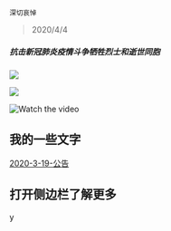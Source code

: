 `深切哀悼`
> 2020/4/4
##### 抗击新冠肺炎疫情斗争牺牲烈士和逝世同胞
![](https://ss1.bdstatic.com/70cFuXSh_Q1YnxGkpoWK1HF6hhy/it/u=2707881020,3314832193&fm=11&gp=0.jpg)
<!-- slide vertical=true -->

![](https://ss2.bdstatic.com/70cFvnSh_Q1YnxGkpoWK1HF6hhy/it/u=1519875058,3483679058&fm=11&gp=0.jpg)
<!-- slide -->
![Watch the video](https://www.bilibili.com/video/BV1Yp4y117pH/)
<!-- slide -->

## 我的一些文字
[2020-3-19-公告](https://inforest.xzzxz.cn/_posts/2020-03-19-%E9%80%9A%E7%9F%A5/)

<!-- slide vertical=true -->
## 打开侧边栏了解更多
y

